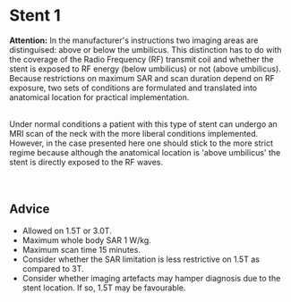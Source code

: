 # Stent 1



**Attention:** In the manufacturer's instructions two imaging areas are distinguised: above or below the umbilicus. 
This distinction has to do with the coverage of the Radio Frequency (RF) transmit coil and whether the stent is exposed to RF energy (below umbilicus) or not (above umbilicus).
 Because restrictions on maximum SAR and scan duration depend on RF exposure, two sets of conditions are formulated and translated into anatomical location for practical implementation.
 
 <br>
Under normal conditions a patient with this type of stent can undergo an MRI scan of the neck with the more liberal conditions implemented. However, in the case presented here
one should stick to the more strict regime because although the anatomical location is 'above umbilicus' the stent is directly exposed to the RF waves.





<br>
<br>
<br>

## Advice

* Allowed on 1.5T or 3.0T.
* Maximum whole body SAR 1 W/kg.
* Maximum scan time 15 minutes.
* Consider whether the SAR limitation is less restrictive on 1.5T as compared to 3T.
* Consider whether imaging artefacts may hamper diagnosis due to the stent location. If so, 1.5T may be favourable.
<br>
<br>
<br>
<br>

